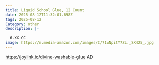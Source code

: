 ```yaml
---
title: Liquid School Glue, 12 Count
date: 2025-08-12T11:32:01.698Z
tags: 2025-08-12
Category: other
description: |-
  
  6.XX CC
image: https://m.media-amazon.com/images/I/71wNpitY7ZL._SX425_.jpg
---
```

https://joylink.io/divine-washable-glue  AD